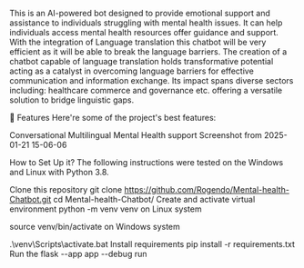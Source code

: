 

This is an AI-powered bot designed to provide emotional support and assistance to individuals struggling with mental health issues. It can help individuals access mental health resources offer guidance and support. With the integration of Language translation this chatbot will be very efficient as it will be able to break the language barriers. The creation of a chatbot capable of language translation holds transformative potential acting as a catalyst in overcoming language barriers for effective communication and information exchange. Its impact spans diverse sectors including: healthcare commerce and governance etc. offering a versatile solution to bridge linguistic gaps.

🧐 Features
Here're some of the project's best features:

Conversational
Multilingual
Mental Health support
Screenshot from 2025-01-21 15-06-06

How to Set Up it?
The following instructions were tested on the Windows and Linux with Python 3.8.

Clone this repository
git clone https://github.com/Rogendo/Mental-health-Chatbot.git
cd Mental-health-Chatbot/
Create and activate virtual environment
python -m venv venv
on Linux system

source venv/bin/activate
on Windows system

.\venv\Scripts\activate.bat
Install requirements
pip install  -r requirements.txt
Run the
flask --app app --debug run
